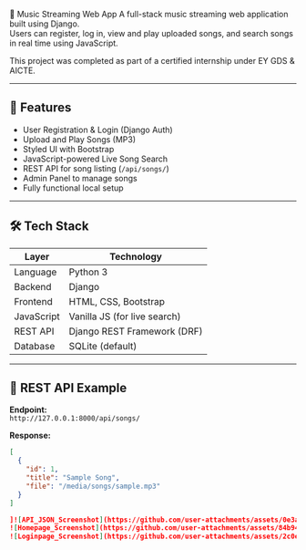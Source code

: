 🎵 Music Streaming Web App
A full-stack music streaming web application built using Django.  
Users can register, log in, view and play uploaded songs, and search songs in real time using JavaScript.

This project was completed as part of a certified internship under EY GDS & AICTE.

---

## 🌟 Features

- User Registration & Login (Django Auth)
- Upload and Play Songs (MP3)
- Styled UI with Bootstrap
- JavaScript-powered Live Song Search
- REST API for song listing (`/api/songs/`)
- Admin Panel to manage songs
- Fully functional local setup

---

## 🛠️ Tech Stack

| Layer         | Technology                       |
|---------------|----------------------------------|
| Language      | Python 3                         |
| Backend       | Django                           |
| Frontend      | HTML, CSS, Bootstrap             |
| JavaScript    | Vanilla JS (for live search)     |
| REST API      | Django REST Framework (DRF)      |
| Database      | SQLite (default)                 |

---

## 🔌 REST API Example 

**Endpoint:**  
`http://127.0.0.1:8000/api/songs/`

**Response:**
```json
[
  {
    "id": 1,
    "title": "Sample Song",
    "file": "/media/songs/sample.mp3"
  }
]

]![API_JSON_Screenshot](https://github.com/user-attachments/assets/0e3ac820-e400-4cb9-b8d2-f6e8ed991188)
![Homepage_Screenshot](https://github.com/user-attachments/assets/84b94ed3-f1c4-430f-b5a3-2905a06402c8)
![Loginpage_Screenshot](https://github.com/user-attachments/assets/2c0ecffb-2385-4668-8c46-ac67d436bdbd)
